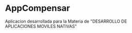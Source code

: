 # AppCompensar
Aplicacion desarrollada para la Materia de "DESARROLLO DE APLICACIONES MOVILES NATIVAS"
